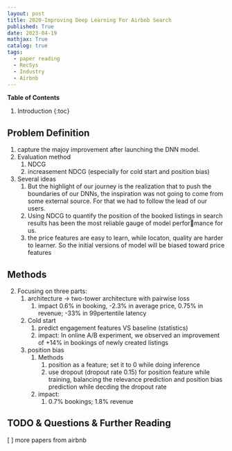 ```yaml
---
layout: post
title: 2020-Improving Deep Learning For Airbnb Search
published: True
date: 2023-04-19
mathjax: True
catalog: true
tags:
  - paper reading
  - RecSys
  - Industry
  - Airbnb
---
```


**Table of Contents**
1. Introduction
{:toc}

		
## Problem Definition

1. capture the majoy improvement after launching the DNN model.
2. Evaluation method
    1. NDCG 
    2. increasement NDCG (especially for cold start and position bias)
3. Several ideas
    1. But the highlight of our journey is the realization that
to push the boundaries of our DNNs, the inspiration was not going
to come from some external source. For that we had to follow the
lead of our users.
    2. Using NDCG to quantify the position of the booked listings in
search results has been the most reliable gauge of model performance for us.
    3. the price features are easy to learn,  while locaton,  quality are harder to learner. So the initial versions of model will be biased toward price features

## Methods

2. Focusing on three parts: 
    1. architecture -> two-tower architecture with pairwise loss
        1. impact 0.6% in booking, -2.3% in average price, 0.75% in revenue; -33% in 99pertentile latency
    2. Cold start
        1. predict engagement features VS baseline (statistics)
        2. impact: In online A/B experiment, we observed an improvement of +14% in bookings of newly created listings
    2. position bias
        1. Methods 
            1. position as a feature; set it to 0 while doing inference 
            2. use dropout (dropout rate 0.15) for position feature while training,  balancing the relevance prediction and position bias prediction while decding the dropout rate
        3. impact:
            1. 0.7% bookings; 1.8% revenue
	
## TODO & Questions & Further Reading

[ ] more papers from airbnb